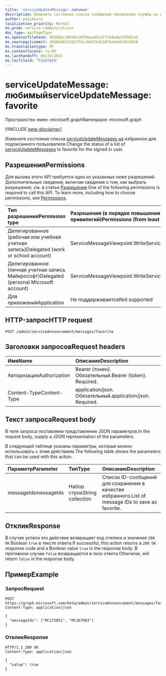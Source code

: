```yaml
---
title: 'serviceUpdateMessage: любимый'
description: Измените состояние списка сообщений обновления службы на избранное для подписанного пользователя.
author: payiAzure
localization_priority: Normal
ms.prod: service-communications
doc_type: apiPageType
ms.openlocfilehash: 5838b8c395db539f06aad31ef7794eda2f8587ad
ms.sourcegitcommit: d586ddb253d27f9ccb621bd128f6a6b4b1933918
ms.translationtype: MT
ms.contentlocale: ru-RU
ms.lasthandoff: 06/24/2021
ms.locfileid: "53107829"
---
```

# <a name="serviceupdatemessage-favorite"></a><span data-ttu-id="833f9-103">serviceUpdateMessage: любимый</span><span class="sxs-lookup"><span data-stu-id="833f9-103">serviceUpdateMessage: favorite</span></span>
<span data-ttu-id="833f9-104">Пространство имен: microsoft.graph</span><span class="sxs-lookup"><span data-stu-id="833f9-104">Namespace: microsoft.graph</span></span>

[!INCLUDE [beta-disclaimer](../../includes/beta-disclaimer.md)]

<span data-ttu-id="833f9-105">Измените состояние списка [serviceUpdateMessages на](../resources/serviceupdatemessage.md) избранное для подписанного пользователя.</span><span class="sxs-lookup"><span data-stu-id="833f9-105">Change the status of a list of [serviceUpdateMessages](../resources/serviceupdatemessage.md) to favorite for the signed in user.</span></span>

## <a name="permissions"></a><span data-ttu-id="833f9-106">Разрешения</span><span class="sxs-lookup"><span data-stu-id="833f9-106">Permissions</span></span>
<span data-ttu-id="833f9-p101">Для вызова этого API требуется одно из указанных ниже разрешений. Дополнительные сведения, включая сведения о том, как выбрать разрешения, см. в статье [Разрешения](/graph/permissions-reference).</span><span class="sxs-lookup"><span data-stu-id="833f9-p101">One of the following permissions is required to call this API. To learn more, including how to choose permissions, see [Permissions](/graph/permissions-reference).</span></span>

|<span data-ttu-id="833f9-109">Тип разрешения</span><span class="sxs-lookup"><span data-stu-id="833f9-109">Permission type</span></span>|<span data-ttu-id="833f9-110">Разрешения (в порядке повышения привилегий)</span><span class="sxs-lookup"><span data-stu-id="833f9-110">Permissions (from least to most privileged)</span></span>|
|:---|:---|
|<span data-ttu-id="833f9-111">Делегированное (рабочая или учебная учетная запись)</span><span class="sxs-lookup"><span data-stu-id="833f9-111">Delegated (work or school account)</span></span>|<span data-ttu-id="833f9-112">ServiceMessageViewpoint.Write</span><span class="sxs-lookup"><span data-stu-id="833f9-112">ServiceMessageViewpoint.Write</span></span>|
|<span data-ttu-id="833f9-113">Делегированное (личная учетная запись Майкрософт)</span><span class="sxs-lookup"><span data-stu-id="833f9-113">Delegated (personal Microsoft account)</span></span>|<span data-ttu-id="833f9-114">ServiceMessageViewpoint.Write</span><span class="sxs-lookup"><span data-stu-id="833f9-114">ServiceMessageViewpoint.Write</span></span>|
|<span data-ttu-id="833f9-115">Для приложений</span><span class="sxs-lookup"><span data-stu-id="833f9-115">Application</span></span>|<span data-ttu-id="833f9-116">Не поддерживается</span><span class="sxs-lookup"><span data-stu-id="833f9-116">Not supported</span></span>|

## <a name="http-request"></a><span data-ttu-id="833f9-117">HTTP-запрос</span><span class="sxs-lookup"><span data-stu-id="833f9-117">HTTP request</span></span>

<!-- {
  "blockType": "ignored"
}
-->
``` http
POST /admin/serviceAnnouncement/messages/favorite
```

## <a name="request-headers"></a><span data-ttu-id="833f9-118">Заголовки запросов</span><span class="sxs-lookup"><span data-stu-id="833f9-118">Request headers</span></span>
|<span data-ttu-id="833f9-119">Имя</span><span class="sxs-lookup"><span data-stu-id="833f9-119">Name</span></span>|<span data-ttu-id="833f9-120">Описание</span><span class="sxs-lookup"><span data-stu-id="833f9-120">Description</span></span>|
|:---|:---|
|<span data-ttu-id="833f9-121">Авторизация</span><span class="sxs-lookup"><span data-stu-id="833f9-121">Authorization</span></span>|<span data-ttu-id="833f9-p102">Bearer {токен}. Обязательный.</span><span class="sxs-lookup"><span data-stu-id="833f9-p102">Bearer {token}. Required.</span></span>|
|<span data-ttu-id="833f9-124">Content-Type</span><span class="sxs-lookup"><span data-stu-id="833f9-124">Content-Type</span></span>|<span data-ttu-id="833f9-p103">application/json. Обязательный.</span><span class="sxs-lookup"><span data-stu-id="833f9-p103">application/json. Required.</span></span>|

## <a name="request-body"></a><span data-ttu-id="833f9-127">Текст запроса</span><span class="sxs-lookup"><span data-stu-id="833f9-127">Request body</span></span>
<span data-ttu-id="833f9-128">В теле запроса поставляем представление JSON параметров.</span><span class="sxs-lookup"><span data-stu-id="833f9-128">In the request body, supply a JSON representation of the parameters.</span></span>

<span data-ttu-id="833f9-129">В следующей таблице указаны параметры, которые можно использовать с этим действием.</span><span class="sxs-lookup"><span data-stu-id="833f9-129">The following table shows the parameters that can be used with this action.</span></span>

|<span data-ttu-id="833f9-130">Параметр</span><span class="sxs-lookup"><span data-stu-id="833f9-130">Parameter</span></span>|<span data-ttu-id="833f9-131">Тип</span><span class="sxs-lookup"><span data-stu-id="833f9-131">Type</span></span>|<span data-ttu-id="833f9-132">Описание</span><span class="sxs-lookup"><span data-stu-id="833f9-132">Description</span></span>|
|:---|:---|:---|
|<span data-ttu-id="833f9-133">messageIds</span><span class="sxs-lookup"><span data-stu-id="833f9-133">messageIds</span></span>|<span data-ttu-id="833f9-134">Набор строк</span><span class="sxs-lookup"><span data-stu-id="833f9-134">String collection</span></span>|<span data-ttu-id="833f9-135">Список ID-сообщений для сохранения в качестве избранного.</span><span class="sxs-lookup"><span data-stu-id="833f9-135">List of message IDs to save as favorite.</span></span>|

## <a name="response"></a><span data-ttu-id="833f9-136">Отклик</span><span class="sxs-lookup"><span data-stu-id="833f9-136">Response</span></span>

<span data-ttu-id="833f9-137">В случае успеха это действие возвращает код отклика и значение `200 OK` Boolean `true` в тексте ответа.</span><span class="sxs-lookup"><span data-stu-id="833f9-137">If successful, this action returns a `200 OK` response code and a Boolean value `true` in the response body.</span></span> <span data-ttu-id="833f9-138">В противном случае `false` возвращается в тело ответа.</span><span class="sxs-lookup"><span data-stu-id="833f9-138">Otherwise, will return `false` in the response body.</span></span>

## <a name="example"></a><span data-ttu-id="833f9-139">Пример</span><span class="sxs-lookup"><span data-stu-id="833f9-139">Example</span></span>

### <a name="request"></a><span data-ttu-id="833f9-140">Запрос</span><span class="sxs-lookup"><span data-stu-id="833f9-140">Request</span></span>
<!-- {
  "blockType": "request",
  "name": "serviceupdatemessage_favorite"
}
-->
``` http
POST https://graph.microsoft.com/beta/admin/serviceAnnouncement/messages/favorite
Content-Type: application/json

{
  "messageIds": ["MC172851", "MC167983"]
}
```

### <a name="response"></a><span data-ttu-id="833f9-141">Отклик</span><span class="sxs-lookup"><span data-stu-id="833f9-141">Response</span></span>
<!-- {
  "blockType": "response",
  "truncated": true,
  "@odata.type": "string"
}
-->
``` http
HTTP/1.1 200 OK
Content-Type: application/json

{
  "value": true
}
```
